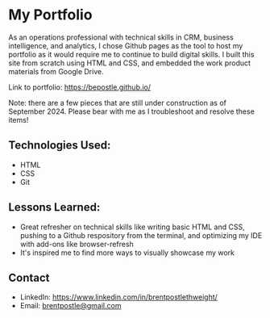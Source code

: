 # My Portfolio

As an operations professional with technical skills in CRM, business intelligence, and analytics, I chose Github pages as the tool to host my portfolio as it would require me to continue to build digital skills. I built this site from scratch using HTML and CSS, and embedded the work product materials from Google Drive.

Link to portfolio: https://bepostle.github.io/

Note: there are a few pieces that are still under construction as of September 2024. Please bear with me as I troubleshoot and resolve these items!

## Technologies Used:

* HTML
* CSS
* Git

## Lessons Learned:

* Great refresher on technical skills like writing basic HTML and CSS, pushing to a Github respository from the terminal, and optimizing my IDE with add-ons like browser-refresh
* It's inspired me to find more ways to visually showcase my work

## Contact

* LinkedIn: https://www.linkedin.com/in/brentpostlethweight/
* Email: brentpostle@gmail.com